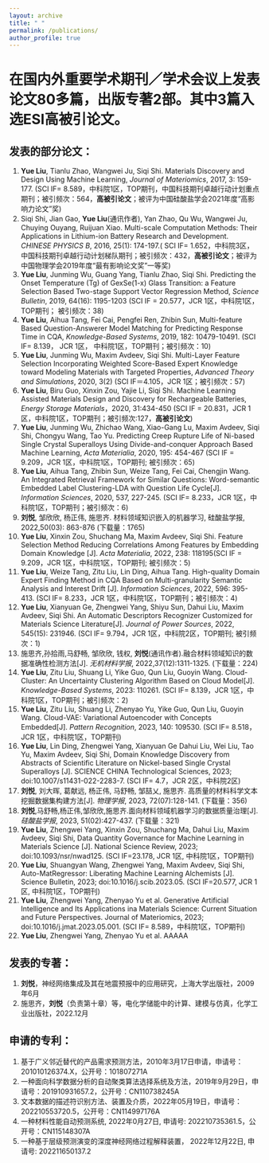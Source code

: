 ```yaml
---
layout: archive
title: " "
permalink: /publications/
author_profile: true
---
```


在国内外重要学术期刊／学术会议上发表论文80多篇，出版专著2部。其中3篇入选ESI高被引论文。
======

发表的部分论文：
------
	
1.	**Yue Liu**, Tianlu Zhao, Wangwei Ju, Siqi Shi. Materials Discovery and Design Using Machine Learning, _Journal of Materiomics_, 2017, 3: 159-177. (SCI IF= 8.589，中科院1区，TOP期刊，中国科技期刊卓越行动计划重点期刊；被引频次：564，**高被引论文**；被评为中国硅酸盐学会2021年度“高影响力论文”奖)
2.	Siqi Shi, Jian Gao, **Yue Liu**(通讯作者), Yan Zhao, Qu Wu, Wangwei Ju, Chuying Ouyang, Ruijuan Xiao. Multi-scale Computation Methods: Their Applications in Lithium-ion Battery Research and Development. _CHINESE PHYSICS B_, 2016, 25(1): 174-197.( SCI IF= 1.652，中科院3区，中国科技期刊卓越行动计划梯队期刊；被引频次：432，**高被引论文**；被评为中国物理学会2019年度“最有影响论文奖”一等奖)
3.	**Yue Liu**, Junming Wu, Guang Yang, Tianlu Zhao, Siqi Shi. Predicting the Onset Temperature (Tg) of GexSe(1-x) Glass Transition: a Feature Selection Based Two-stage Support Vector Regression Method, _Science Bulletin_, 2019, 64(16): 1195-1203 (SCI IF = 20.577，JCR 1区，中科院1区，TOP期刊； 被引频次：38)
4.	**Yue Liu**, Aihua Tang, Fei Cai, Pengfei Ren, Zhibin Sun, Multi-feature Based Question-Answerer Model Matching for Predicting Response Time in CQA, _Knowledge-Based Systems_, 2019, 182: 10479-10491. (SCI IF= 8.139， JCR 1区， 中科院1区，TOP期刊；被引频次：10)
5.	**Yue Liu**, Junming Wu, Maxim Avdeev, Siqi Shi. Multi-Layer Feature Selection Incorporating Weighted Score-Based Expert Knowledge toward Modeling Materials with Targeted Properties, _Advanced Theory and Simulations_, 2020, 3(2) (SCI IF＝4.105，JCR 1区；被引频次：57)
6.	**Yue Liu**, Biru Guo, Xinxin Zou, Yajie Li, Siqi Shi. Machine Learning Assisted Materials Design and Discovery for Rechargeable Batteries, _Energy Storage Materials_，2020, 31:434-450 (SCI IF = 20.831，JCR 1区，中科院1区，TOP期刊；被引频次:127，**高被引论文**)
7.	**Yue Liu**, Junming Wu, Zhichao Wang, Xiao-Gang Lu, Maxim Avdeev, Siqi Shi, Chongyu Wang, Tao Yu. Predicting Creep Rupture Life of Ni-based Single Crystal Superalloys Using Divide-and-conquer Approach Based Machine Learning, _Acta Materialia_, 2020, 195: 454-467 (SCI IF = 9.209，JCR 1区，中科院1区，TOP期刊; 被引频次：65)
8.	**Yue Liu**, Aihua Tang, Zhibin Sun, Weize Tang, Fei Cai, Chengjin Wang. An Integrated Retrieval Framework for Similar Questions: Word-semantic Embedded Label Clustering-LDA with Question Life Cycle[J]. _Information Sciences_, 2020, 537, 227-245. (SCI IF= 8.233，JCR 1区，中科院1区，TOP期刊；被引频次：6)
9.	**刘悦**, 邹欣欣, 杨正伟, 施思齐. 材料领域知识嵌入的机器学习, 硅酸盐学报, 2022,50(03): 863-876 (下载量：1765)
10.	**Yue Liu**, Xinxin Zou, Shuchang Ma, Maxim Avdeev, Siqi Shi. Feature Selection Method Reducing Correlations Among Features by Embedding Domain Knowledge [J]. _Acta Materialia_, 2022, 238: 118195(SCI IF = 9.209，JCR 1区，中科院1区，TOP期刊; 被引频次：5)
11.	**Yue Liu**, Weize Tang, Zitu Liu, Lin Ding, Aihua Tang. High-quality Domain Expert Finding Method in CQA Based on Multi-granularity Semantic Analysis and Interest Drift [J]. _Information Sciences_, 2022, 596: 395-413. (SCI IF= 8.233，JCR 1区，中科院1区，TOP期刊；被引频次：4)
12.	**Yue Liu**, Xianyuan Ge, Zhengwei Yang, Shiyu Sun, Dahui Liu, Maxim Avdeev, Siqi Shi. An Automatic Descriptors Recognizer Customized for Materials Science Literature[J]. _Journal of Power Sources_, 2022, 545(15): 231946. (SCI IF= 9.794，JCR 1区，中科院2区，TOP期刊; 被引频次：1)
13.	施思齐,孙拾雨,马舒畅, 邹欣欣, 钱权, **刘悦**(通讯作者).融合材料领域知识的数据准确性检测方法[J]. _无机材料学报_, 2022,37(12):1311-1325. (下载量：224)
14.	**Yue Liu**, Zitu Liu, Shuang Li, Yike Guo, Qun Liu, Guoyin Wang. Cloud-Cluster: An Uncertainty Clustering Algorithm Based on Cloud Model[J]. _Knowledge-Based Systems_, 2023: 110261. (SCI IF= 8.139，JCR 1区，中科院1区，TOP期刊；被引频次：2)
15.	**Yue Liu**, Zitu Liu, Shuang Li, Zhenyao Yu, Yike Guo, Qun Liu, Guoyin Wang. Cloud-VAE: Variational Autoencoder with Concepts Embedded[J]. _Pattern Recognition_, 2023, 140: 109530. (SCI IF= 8.518，JCR 1区，中科院1区，TOP期刊)
16.	**Yue Liu**, Lin Ding, Zhengwei Yang, Xianyuan Ge Dahui Liu, Wei Liu, Tao Yu, Maxim Avdeev, Siqi Shi, Domain Knowledge Discovery from Abstracts of Scientific Literature on Nickel-based Single Crystal Superalloys [J]. SCIENCE CHINA Technological Sciences, 2023; doi:10.1007/s11431-022-2283-7. (SCI IF= 4.7，JCR 2区，中科院2区)
17.	**刘悦**, 刘大晖, 葛献远, 杨正伟, 马舒畅, 邹喆乂, 施思齐. 高质量的材料科学文本挖掘数据集构建方法[J]. _物理学报_, 2023, 72(07):128-141. (下载量：356)	
18.	**刘悦**,马舒畅,杨正伟,邹欣欣,施思齐.面向材料领域机器学习的数据质量治理[J]. _硅酸盐学报_, 2023, 51(02):427-437. (下载量：321)
19.	**Yue Liu**, Zhengwei Yang, Xinxin Zou, Shuchang Ma, Dahui Liu, Maxim Avdeev, Siqi Shi, Data Quantity Governance for Machine Learning in Materials Science [J]. National Science Review, 2023; doi:10.1093/nsr/nwad125. (SCI IF=23.178, JCR 1区, 中科院1区，TOP期刊)
20.	**Yue Liu**, Shuangyan Wang, Zhengwei Yang, Maxim Avdeev, Siqi Shi, Auto-MatRegressor: Liberating Machine Learning Alchemists [J]. Science Bulletin, 2023; doi:10.1016/j.scib.2023.05. (SCI IF=20.577, JCR 1区, 中科院1区，TOP期刊)
21.	**Yue Liu**, Zhengwei Yang, Zhenyao Yu et al. Generative Artificial Intelligence and Its Applications ina Materials Science: Current Situation and Future Perspectives. Journal of Materiomics, 2023; doi:10.1016/j.jmat.2023.05.001. (SCI IF= 8.589，中科院1区，TOP期刊)
22.	**Yue Liu**, Zhengwei Yang, Zhenyao Yu et al. AAAAA


发表的专著：
------
1. **刘悦**，神经网络集成及其在地震预报中的应用研究，上海大学出版社，2009年6月
2. 施思齐，**刘悦**（负责第十章）等，电化学储能中的计算、建模与仿真，化学工业出版社，2022.12月

申请的专利：
------
1. 基于广义邻近替代的产品需求预测方法，2010年3月17日申请，申请号：201010126374.X，公开号：101807271A
2. 一种面向科学数据分析的自动聚类算法选择系统及方法，2019年9月29日，申请号：201910931657.2，公开号：CN110738245A
3. 文本数据的描述符识别方法、装置及介质，2022年05月19日，申请号：202210553720.5，公开号：CN114997176A
4. 一种材料性能自动预测系统, 2022年0月27日, 申请号: 202210735361.5，公开号：CN115148307A
5. 一种基于层级预测演变的深度神经网络过程解释装置， 2022年12月22日, 申请号: 202211650137.2




